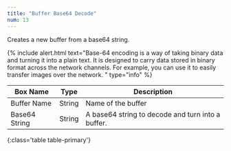 ```yaml
---
title: "Buffer Base64 Decode"
num: 13
---
```


Creates a new buffer from a base64 string.

{% include alert.html text="Base-64 encoding is a way of taking binary data and turning it into a plain text. It is designed to carry data stored in binary format across the network channels. For example, you can use it to easily transfer images over the network. " type="info" %} 

| Box Name | Type | Description | 
|-------|--------|--------
|Buffer Name	|String	| Name of the buffer
Base64 String | String | A base64 string to decode and turn into a buffer. |
{:class='table table-primary'}







